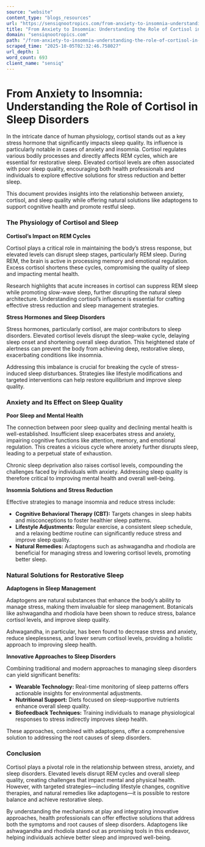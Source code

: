 ```yaml
---
source: "website"
content_type: "blogs_resources"
url: "https://sensiqnootropics.com/from-anxiety-to-insomnia-understanding-the-role-of-cortisol-in-sleep-disorders/"
title: "From Anxiety to Insomnia: Understanding the Role of Cortisol in Sleep Disorders"
domain: "sensiqnootropics.com"
path: "/from-anxiety-to-insomnia-understanding-the-role-of-cortisol-in-sleep-disorders/"
scraped_time: "2025-10-05T02:32:46.758027"
url_depth: 1
word_count: 693
client_name: "sensiq"
---
```


# From Anxiety to Insomnia: Understanding the Role of Cortisol in Sleep Disorders

In the intricate dance of human physiology, cortisol stands out as a key stress hormone that significantly impacts sleep quality. Its influence is particularly notable in cases of anxiety and insomnia. Cortisol regulates various bodily processes and directly affects REM cycles, which are essential for restorative sleep. Elevated cortisol levels are often associated with poor sleep quality, encouraging both health professionals and individuals to explore effective solutions for stress reduction and better sleep.

This document provides insights into the relationship between anxiety, cortisol, and sleep quality while offering natural solutions like adaptogens to support cognitive health and promote restful sleep.

### The Physiology of Cortisol and Sleep

**Cortisol’s Impact on REM Cycles**

Cortisol plays a critical role in maintaining the body’s stress response, but elevated levels can disrupt sleep stages, particularly REM sleep. During REM, the brain is active in processing memory and emotional regulation. Excess cortisol shortens these cycles, compromising the quality of sleep and impacting mental health.

Research highlights that acute increases in cortisol can suppress REM sleep while promoting slow-wave sleep, further disrupting the natural sleep architecture. Understanding cortisol’s influence is essential for crafting effective stress reduction and sleep management strategies.

**Stress Hormones and Sleep Disorders**

Stress hormones, particularly cortisol, are major contributors to sleep disorders. Elevated cortisol levels disrupt the sleep-wake cycle, delaying sleep onset and shortening overall sleep duration. This heightened state of alertness can prevent the body from achieving deep, restorative sleep, exacerbating conditions like insomnia.

Addressing this imbalance is crucial for breaking the cycle of stress-induced sleep disturbances. Strategies like lifestyle modifications and targeted interventions can help restore equilibrium and improve sleep quality.

### Anxiety and Its Effect on Sleep Quality

**Poor Sleep and Mental Health**

The connection between poor sleep quality and declining mental health is well-established. Insufficient sleep exacerbates stress and anxiety, impairing cognitive functions like attention, memory, and emotional regulation. This creates a vicious cycle where anxiety further disrupts sleep, leading to a perpetual state of exhaustion.

Chronic sleep deprivation also raises cortisol levels, compounding the challenges faced by individuals with anxiety. Addressing sleep quality is therefore critical to improving mental health and overall well-being.

**Insomnia Solutions and Stress Reduction**

Effective strategies to manage insomnia and reduce stress include:

*   **Cognitive Behavioral Therapy (CBT):** Targets changes in sleep habits and misconceptions to foster healthier sleep patterns.
*   **Lifestyle Adjustments:** Regular exercise, a consistent sleep schedule, and a relaxing bedtime routine can significantly reduce stress and improve sleep quality.
*   **Natural Remedies:** Adaptogens such as ashwagandha and rhodiola are beneficial for managing stress and lowering cortisol levels, promoting better sleep.

### Natural Solutions for Restorative Sleep

**Adaptogens in Sleep Management**

Adaptogens are natural substances that enhance the body’s ability to manage stress, making them invaluable for sleep management. Botanicals like ashwagandha and rhodiola have been shown to reduce stress, balance cortisol levels, and improve sleep quality.

Ashwagandha, in particular, has been found to decrease stress and anxiety, reduce sleeplessness, and lower serum cortisol levels, providing a holistic approach to improving sleep health.

**Innovative Approaches to Sleep Disorders**

Combining traditional and modern approaches to managing sleep disorders can yield significant benefits:

*   **Wearable Technology:** Real-time monitoring of sleep patterns offers actionable insights for environmental adjustments.
*   **Nutritional Support:** Diets focused on sleep-supportive nutrients enhance overall sleep quality.
*   **Biofeedback Techniques:** Training individuals to manage physiological responses to stress indirectly improves sleep health.

These approaches, combined with adaptogens, offer a comprehensive solution to addressing the root causes of sleep disorders.

### Conclusion

Cortisol plays a pivotal role in the relationship between stress, anxiety, and sleep disorders. Elevated levels disrupt REM cycles and overall sleep quality, creating challenges that impact mental and physical health. However, with targeted strategies—including lifestyle changes, cognitive therapies, and natural remedies like adaptogens—it is possible to restore balance and achieve restorative sleep.

By understanding the mechanisms at play and integrating innovative approaches, health professionals can offer effective solutions that address both the symptoms and root causes of sleep disorders. Adaptogens like ashwagandha and rhodiola stand out as promising tools in this endeavor, helping individuals achieve better sleep and improved well-being.